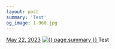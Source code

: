 ```yaml
---
layout: post
summary: 'Test'
og_image: 1-960.jpg
---
```


<p>
  <time>
    <a href="/1">May 22, 2023</a>
  </time>
  <a href="/1">
    <img src="{{ site.assets_url }}/1-480.jpg" srcset="{{ site.assets_url }}/1-240.jpg 240w, {{ site.assets_url }}/1-480.jpg 480w, {{ site.assets_url }}/1-720.jpg 720w, {{ site.assets_url }}/1-960.jpg 960w" sizes="(min-width: 700px) 50vw, calc(100vw - 2rem)" alt="{{ page.summary }}" />
  </a>
  <span>Test</span>
</p>
